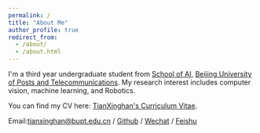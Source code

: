 ```yaml
---
permalink: /
title: "About Me"
author_profile: true
redirect_from: 
  - /about/
  - /about.html
---
```


I'm a third year undergraduate student from [School of AI](https://ai.bupt.edu.cn/), [Beijing University of Posts and Telecommunications](https://www.bupt.edu.cn/). My research interest includes computer vision, machine learning, and Robotics.

<!-- I am very fortunate to be advised by [Prof. XXX](https://www.XXX.com/) of XXX Lab from [School of Computer Science](https://cs.pku.edu.cn/), Peking University. I was advised by [Prof. XX](https://XXX.pku.edu.cn/) from [School of Computer Science](https://cs.pku.edu.cn/), Peking University. -->

You can find my CV here: [TianXinghan's Curriculum Vitae](../assets/resume.pdf).

Email:tianxinghan@bupt.edu.cn / [Github](https://github.com/buptxlsk) / [Wechat](../images/wechat.jpg) / [Feishu](../images/feishu.jpg)

